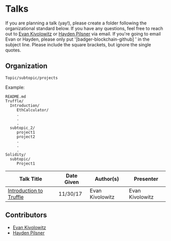# Talks
If you are planning a talk (yay!), please create a folder following the organizational standard below. If you have any questions, feel free to reach out to [Evan Kivolowitz](mailto:ekivolowitz@wisc.edu) or [Hayden Pilsner](https://github.com/HayPils) via email. If you're going to email Evan or Hayden, please only put '[badger-blockchain-github] <your subject here>' in the subject line. Please include the square brackets, but ignore the single quotes.
## Organization
```
Topic/subtopic/projects
```
Example:
```
README.md
Truffle/
  Introduction/
     EthCalculator/
     .
     .
     .
  subtopic_2/
     project1
     project2
     .
     .
     .
Solidity/
  subtopic/
     Project1
```

|Talk Title|Date Given|Author(s)|Presenter|
|----------|----------|-----------------|---------|
|[Introduction to Truffle](https://github.com/badgerblockchain/Talks/tree/master/Truffle/Introduction)| 11/30/17 | Evan Kivolowitz| Evan Kivolowitz|


## Contributors
* [Evan Kivolowitz](https://github.com/ekivolowitz)
* [Hayden Pilsner](https://github.com/HayPils)
